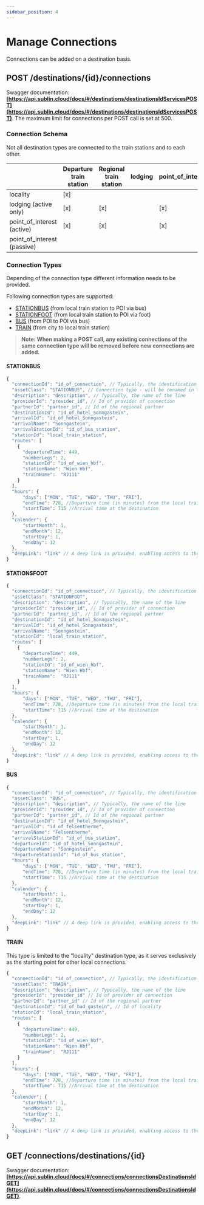 ```yaml
---
sidebar_position: 4
---
```


# Manage Connections

Connections can be added on a destination basis. 

## POST /destinations/{id}/connections
Swagger documentation: 
**[https://api.sublin.cloud/docs/#/destinations/destinationsIdServicesPOST](https://api.sublin.cloud/docs/#/destinations/destinationsIdServicesPOST)**. The maximum limit for connections per POST call is set at 500.


### Connection Schema
Not all destination types are connected to the train stations and to each other.

|  | Departure train station | Regional train station |  lodging | point_of_interest |
| ----------- | ----------- | ----------- |  ----------- | ----------- |
| locality | [x] |
| lodging (active only) | [x] | [x] | | [x] |
| point_of_interest (active) | [x] | [x] |  | [x] |
| point_of_interest (passive) | |

### Connection Types
Depending of the connection type different information needs to be provided.

Following connection types are supported:
  - [STATIONBUS](#STATIONBUS) (from local train station to POI via bus)
  - [STATIONFOOT](#STATIONFOOT)  (from local train station to POI via foot)
  - [BUS](#BUS) (from POI to POI via bus)
  - [TRAIN](#TRAIN) (from city to local train station)

> **Note: When making a POST call, any existing connections of the same connection type will be removed before new connections are added.**

#### <a name="STATIONBUS" />STATIONBUS

```jsx title="STATIONBUS example to hotel 'Sonngastein'"
{
  "connectionId": "id_of_connection", // Typically, the identification (ID) of the primary mode of transportation is used
  "assetClass": "STATIONBUS", // Connection type - will be renamed in the coming versions
  "description": "description", // Typically, the name of the line
  "providerId": "provider_id", // Id of provider of connection
  "partnerId": "partner_id", // Id of the regional partner
  "destinationId": "id_of_hotel_Sonngastein",
  "arrivalId": "id_of_hotel_Sonngastein",
  "arrivalName": "Sonngastein",
  "arrivalStationId": "id_of_bus_station",
  "stationId": "local_train_station",
  "routes": [
    {
      "departureTime": 449,
      "numberLegs": 2,
      "stationId": "id_of_wien_hbf",
      "stationName": "Wien Hbf",
      "trainName":  "RJ111"
    }
  ],
  "hours": {
      "days": ["MON", "TUE", "WED", "THU", "FRI"],
      "endTime": 728, //Departure time (in minutes) from the local train station
      "startTime": 715 //Arrival time at the destination
  },
  "calender": {
      "startMonth": 1,
      "endMonth": 12,
      "startDay": 1,
      "endDay": 12
  },
  "deepLink": "link" // A deep link is provided, enabling access to the route through a specific app.
}
```

#### <a name="STATIONFOOT" />STATIONSFOOT

```jsx title="STATIONFOOT example to hotel 'Sonngastein'"
{
  "connectionId": "id_of_connection", // Typically, the identification (ID) of the primary mode of transportation is used
  "assetClass": "STATIONFOOT",
  "description": "description", // Typically, the name of the line
  "providerId": "provider_id", // Id of provider of connection
  "partnerId": "partner_id", // Id of the regional partner
  "destinationId": "id_of_hotel_Sonngastein",
  "arrivalId": "id_of_hotel_Sonngastein",
  "arrivalName": "Sonngastein",
  "stationId": "local_train_station",
  "routes": [
    {
      "departureTime": 449,
      "numberLegs": 2,
      "stationId": "id_of_wien_hbf",
      "stationName": "Wien Hbf",
      "trainName":  "RJ111"
    }
  ],
  "hours": {
      "days": ["MON", "TUE", "WED", "THU", "FRI"],
      "endTime": 728, //Departure time (in minutes) from the local train station
      "startTime": 715 //Arrival time at the destination
  },
  "calender": {
      "startMonth": 1,
      "endMonth": 12,
      "startDay": 1,
      "endDay": 12
  },
  "deepLink": "link" // A deep link is provided, enabling access to the route through a specific app.
}
```

#### <a name="BUS" />BUS

```jsx title="BUS example from hotel 'Sonngastein' to 'Felsentherme '"
{
  "connectionId": "id_of_connection", // Typically, the identification (ID) of the primary mode of transportation is used
  "assetClass": "BUS",
  "description": "description", // Typically, the name of the line
  "providerId": "provider_id", // Id of provider of connection
  "partnerId": "partner_id", // Id of the regional partner
  "destinationId": "id_of_hotel_Sonngastein",
  "arrivalId": "id_of_felsentherme",
  "arrivalName": "Felsentherme",
  "arrivalStationId": "id_of_bus_station",
  "departureId": "id_of_hotel_Sonngastein",
  "departureName": "Sonngastein",
  "departureStationId": "id_of_bus_station",
  "hours": {
      "days": ["MON", "TUE", "WED", "THU", "FRI"],
      "endTime": 728, //Departure time (in minutes) from the local train station
      "startTime": 715 //Arrival time at the destination
  },
  "calender": {
      "startMonth": 1,
      "endMonth": 12,
      "startDay": 1,
      "endDay": 12
  },
  "deepLink": "link" // A deep link is provided, enabling access to the route through a specific app.
}
```

#### <a name="TRAIN" />TRAIN
This type is limited to the "locality" destination type, as it serves exclusively as the starting point for other local connections.

```jsx title="TRAIN example to localitx 'Bad Gastein'"
{
  "connectionId": "id_of_connection", // Typically, the identification (ID) of the primary mode of transportation is used
  "assetClass": "TRAIN",
  "description": "description", // Typically, the name of the line
  "providerId": "provider_id" // Id of provider of connection
  "partnerId": "partner_id" // Id of the regional partner
  "destinationId": "id_of_bad_gastein", // Id of locality
  "stationId": "local_train_station", 
  "routes": [
    {
      "departureTime": 449,
      "numberLegs": 2,
      "stationId": "id_of_wien_hbf",
      "stationName": "Wien Hbf",
      "trainName":  "RJ111"
    }
  ],
  "hours": {
      "days": ["MON", "TUE", "WED", "THU", "FRI"],
      "endTime": 728, //Departure time (in minutes) from the local train station
      "startTime": 715 //Arrival time at the destination
  },
  "calender": {
      "startMonth": 1,
      "endMonth": 12,
      "startDay": 1,
      "endDay": 12
  },
  "deepLink": "link" // A deep link is provided, enabling access to the route through a specific app.
}
```

## GET /connections/destinations/{id}
Swagger documentation: 
**[https://api.sublin.cloud/docs/#/connections/connectionsDestinationsIdGET](https://api.sublin.cloud/docs/#/connections/connectionsDestinationsIdGET)**.